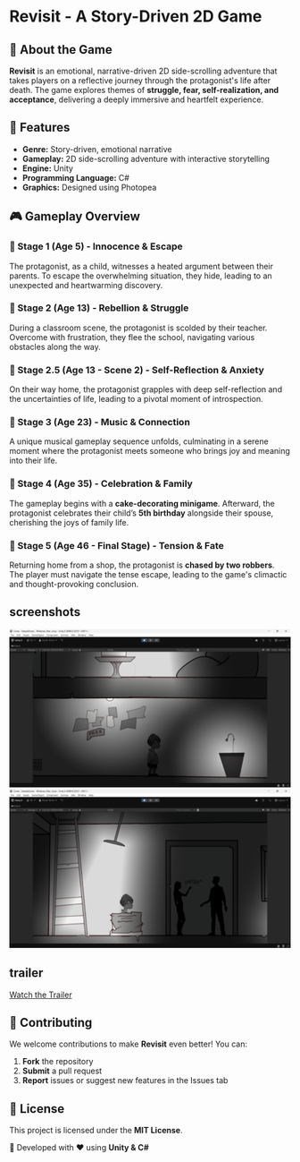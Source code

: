 # Revisit - A Story-Driven 2D Game

## 📖 About the Game

**Revisit** is an emotional, narrative-driven 2D side-scrolling adventure that takes players on a reflective journey through the protagonist's life after death. The game explores themes of **struggle, fear, self-realization, and acceptance**, delivering a deeply immersive and heartfelt experience.

## 🌟 Features

- **Genre:** Story-driven, emotional narrative
- **Gameplay:** 2D side-scrolling adventure with interactive storytelling
- **Engine:** Unity
- **Programming Language:** C#
- **Graphics:** Designed using Photopea

## 🎮 Gameplay Overview

### 🧒 Stage 1 (Age 5) - Innocence & Escape
The protagonist, as a child, witnesses a heated argument between their parents. To escape the overwhelming situation, they hide, leading to an unexpected and heartwarming discovery.

### 🏫 Stage 2 (Age 13) - Rebellion & Struggle
During a classroom scene, the protagonist is scolded by their teacher. Overcome with frustration, they flee the school, navigating various obstacles along the way.

### 🤯 Stage 2.5 (Age 13 - Scene 2) - Self-Reflection & Anxiety
On their way home, the protagonist grapples with deep self-reflection and the uncertainties of life, leading to a pivotal moment of introspection.

### 🎵 Stage 3 (Age 23) - Music & Connection
A unique musical gameplay sequence unfolds, culminating in a serene moment where the protagonist meets someone who brings joy and meaning into their life.

### 🎂 Stage 4 (Age 35) - Celebration & Family
The gameplay begins with a **cake-decorating minigame**. Afterward, the protagonist celebrates their child’s **5th birthday** alongside their spouse, cherishing the joys of family life.

### 🏃 Stage 5 (Age 46 - Final Stage) - Tension & Fate
Returning home from a shop, the protagonist is **chased by two robbers**. The player must navigate the tense escape, leading to the game's climactic and thought-provoking conclusion.

## screenshots
![scene 1](screenshot1.png)
![scene 1](screenshot2.png)

## trailer
[Watch the Trailer](trailer.mp4)

## 🤝 Contributing

We welcome contributions to make **Revisit** even better! You can:

1. **Fork** the repository
2. **Submit** a pull request
3. **Report** issues or suggest new features in the Issues tab

## 📜 License

This project is licensed under the **MIT License**.

🔹 Developed with ❤️ using **Unity & C#**

